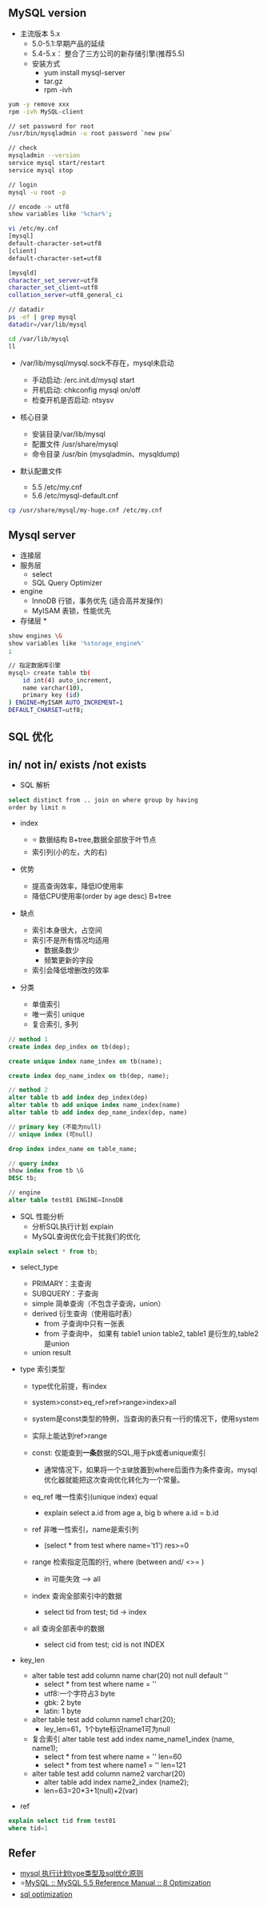 ## MySQL version

* 主流版本 5.x
  * 5.0-5.1:早期产品的延续
  * 5.4-5.x： 整合了三方公司的新存储引擎(推荐5.5)
  * 安装方式
    * yum install mysql-server
    * tar.gz
    * rpm -ivh <pkg name>

```bash
yum -y remove xxx
rpm -ivh MySQL-client

// set password for root
/usr/bin/mysqladmin -u root password `new psw`

// check 
mysqladmin --version
service mysql start/restart 
service mysql stop

// login
mysql -u root -p 

// encode -> utf8
show variables like '%char%';

vi /etc/my.cnf
[mysql]
default-character-set=utf8
[client]
default-character-set=utf8

[mysqld]
character_set_server=utf8
character_set_client=utf8
collation_server=utf8_general_ci

// datadir
ps -ef | grep mysql
datadir=/var/lib/mysql

cd /var/lib/mysql
ll
```

* /var/lib/mysql/mysql.sock不存在，mysql未启动
  * 手动启动: /erc.init.d/mysql start
  * 开机启动: chkconfig mysql on/off
  * 检查开机是否启动: ntsysv

* 核心目录
  * 安装目录/var/lib/mysql
  * 配置文件 /usr/share/mysql
  * 命令目录 /usr/bin (mysqladmin、mysqldump)

* 默认配置文件
  * 5.5 /etc/my.cnf
  * 5.6 /etc/mysql-default.cnf

```bash
cp /usr/share/mysql/my-huge.cnf /etc/my.cnf
```

## Mysql server

* 连接层
* 服务层
  * select
  * SQL Query Optimizer
* engine
  * InnoDB 行锁，事务优先 (适合高并发操作)
  * MyISAM 表锁，性能优先
* 存储层
  * 

```bash
show engines \G
show variables like '%storage_engine%'
;

// 指定数据库引擎
mysql> create table tb(
    id int(4) auto_increment,
    name varchar(10),
    primary key (id)
) ENGINE=MyISAM AUTO_INCREMENT=1
DEFAULT_CHARSET=utf8;
```

## SQL 优化


## in/ not in/ exists /not exists

* SQL 解析
```bash
select distinct from .. join on where group by having
order by limit n
```

* index 
  * :star: 数据结构 B+tree,数据全部放于叶节点 
  * 索引列(小的左，大的右)

* 优势
  *  提高查询效率，降低IO使用率
  *  降低CPU使用率(order by age desc) B+tree
* 缺点
  * 索引本身很大，占空间 
  * 索引不是所有情况均适用
    * 数据条数少
    * 频繁更新的字段
  * 索引会降低增删改的效率

* 分类
  * 单值索引
  * 唯一索引 unique
  * 复合索引, 多列

```sql
// method 1
create index dep_index on tb(dep);

create unique index name_index on tb(name);

create index dep_name_index on tb(dep, name);

// method 2
alter table tb add index dep_index(dep)
alter table tb add unique index name_index(name)
alter table tb add index dep_name_index(dep, name)

// primary key (不能为null)
// unique index (可null)

drop index index_name on table_name;

// query index
show index from tb \G
DESC tb;

// engine 
alter table test01 ENGINE=InnoDB
```

* SQL 性能分析
  * 分析SQL执行计划 explain
  * MySQL查询优化会干扰我们的优化

```sql
explain select * from tb;
```

* select_type
  * PRIMARY：主查询
  * SUBQUERY：子查询
  * simple 简单查询（不包含子查询，union）
  * derived 衍生查询（使用临时表）
    * from 子查询中只有一张表
    * from 子查询中， 如果有 table1 union table2, table1 是衍生的,table2 是union
  * union result

* type 索引类型
  * type优化前提，有index
  * system>const>eq_ref>ref>range>index>all
  * system是const类型的特例，当查询的表只有一行的情况下，使用system
  * 实际上能达到ref>range

  * const: 仅能查到**一条**数据的SQL,用于pk或者unique索引
    * 通常情况下，如果将一个`主键`放置到where后面作为条件查询，mysql优化器就能把这次查询优化转化为一个常量。
  * eq_ref 唯一性索引(unique index) equal
    * explain select a.id from age a, big b where a.id = b.id
  * ref 非唯一性索引，name是索引列
    * (select * from test where name='t1') res>=0
  * range 检索指定范围的行, where (between and/ <>= ) 
    * in 可能失效 --> all

  * index 查询全部索引中的数据
    * select tid from test; tid -> index
  * all 查询全部表中的数据
    * select cid from test; cid is not INDEX

* key_len
  * alter table test add column name char(20) not null default ''
    * select * from test where name = ''
    * utf8:一个字符占3 byte
    * gbk: 2 byte
    * latin: 1 byte
  * alter table test add column name1 char(20);
    * ley_len=61，1个byte标识name1可为null
  * 复合索引 alter table test add index name_name1_index (name, name1);
    * select * from test where name = ''  len=60
    * select * from test where name1 = '' len=121
  * alter table test add column name2 varchar(20) 
    * alter table add index name2_index (name2);
    * len=63=20*3+1(null)+2(var)

* ref

```sql
explain select tid from test01
where tid=1
```


## Refer

* [mysql 执行计划type类型及sql优化原则](https://blog.csdn.net/q936889811/article/details/72576182)
* :star:[MySQL :: MySQL 5.5 Reference Manual :: 8 Optimization](https://dev.mysql.com/doc/refman/5.5/en/optimization.html)
* [sql optimization](https://blog.csdn.net/jie_liang/article/details/77340905)
